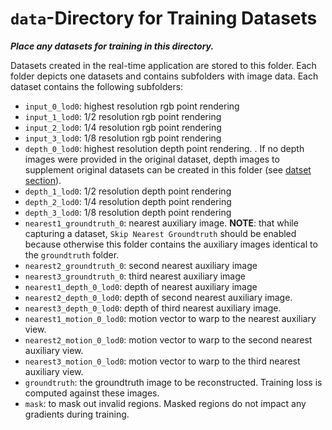 # `data`-Directory for Training Datasets

***Place any datasets for training in this directory.***
 
Datasets created in the real-time application are stored to this folder. 
Each folder depicts one datasets and contains subfolders with image data.
Each dataset contains the following subfolders:
* ```input_0_lod0```: highest resolution rgb point rendering
* ```input_1_lod0```: 1/2 resolution rgb point rendering
* ```input_2_lod0```: 1/4 resolution rgb point rendering
* ```input_3_lod0```: 1/8 resolution rgb point rendering
* ```depth_0_lod0```: highest resolution depth point rendering. . If no depth images were provided in the original dataset, depth images to supplement original datasets can be created in this folder (see [datset section](../../neural-point-rendering-cpp/)).
* ```depth_1_lod0```: 1/2 resolution depth point rendering
* ```depth_2_lod0```: 1/4 resolution depth point rendering
* ```depth_3_lod0```: 1/8 resolution depth point rendering
* ```nearest1_groundtruth_0```: nearest auxiliary image. 
**NOTE**: that while capturing a dataset, ```Skip Nearest Groundtruth``` should be enabled because otherwise this folder contains the auxiliary images identical to the ```groundtruth``` folder.
* ```nearest2_groundtruth_0```: second nearest auxiliary image
* ```nearest3_groundtruth_0```: third nearest auxiliary image
* ```nearest1_depth_0_lod0```: depth of nearest auxiliary image
* ```nearest2_depth_0_lod0```: depth of second nearest auxiliary image.
* ```nearest3_depth_0_lod0```: depth of third nearest auxiliary image.
* ```nearest1_motion_0_lod0```: motion vector to warp to the nearest auxiliary view.
* ```nearest2_motion_0_lod0```: motion vector to warp to the second nearest auxiliary view.
* ```nearest3_motion_0_lod0```: motion vector to warp to the third nearest auxiliary view.
* ```groundtruth```: the groundtruth image to be reconstructed. Training loss is computed against these images. 
* ```mask```: to mask out invalid regions. Masked regions do not impact any gradients during training.




